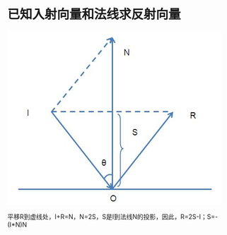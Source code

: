 # 已知入射向量和法线求反射向量

<!-- ![](..\..\picture\入射向量反射向量.png) -->
![mkdocs](images/入射向量反射向量.png)

平移R到虚线处，I+R=N，N=2S，S是I到法线N的投影，因此，R=2S-I；S=-(I*N)N
